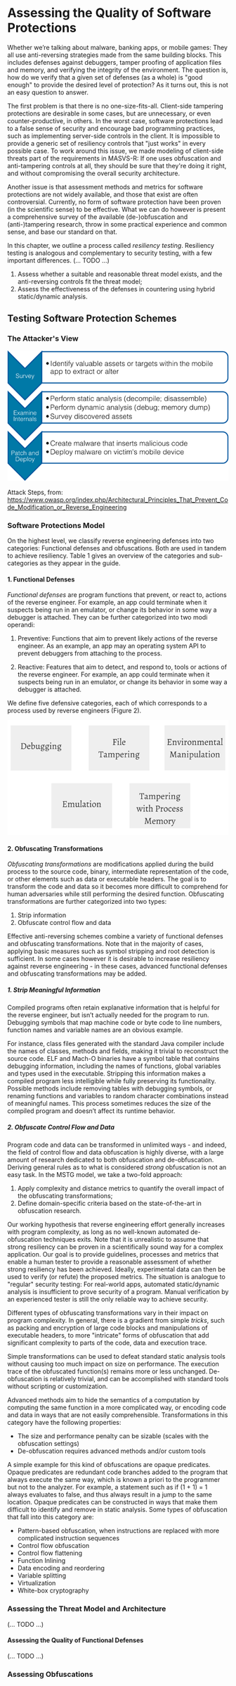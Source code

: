 # Assessing the Quality of Software Protections

Whether we’re talking about malware, banking apps, or mobile games: They all use anti-reversing strategies made from the same building blocks. This includes defenses against debuggers, tamper proofing of application files and memory, and verifying the integrity of the environment. The question is, how do we verify that a given set of defenses (as a whole) is "good enough" to provide the desired level of protection? As it turns out, this is not an easy question to answer.

The first problem is that there is no one-size-fits-all. Client-side tampering protections are desirable in some cases, but are unnecessary, or even counter-productive, in others. In the worst case, software protections lead to a false sense of security and encourage bad programming practices, such as implementing server-side controls in the client. It is impossible to provide a generic set of resiliency controls that "just works" in every possible case. To work around this issue, we made modeling of client-side threats part of the requirements in MASVS-R: If one uses obfuscation and anti-tampering controls at all, they should be sure that they're doing it right, and without compromising the overall security architecture.

Another issue is that assessment methods and metrics for software protections are not widely available, and those that exist are often controversial. Currently, no form of software protection have been proven (in the scientific sense) to be effective. What we can do however is present a comprehensive survey of the available (de-)obfuscation and (anti-)tampering research, throw in some practical experience and common sense, and base our standard on that.

In this chapter, we outline a process called *resiliency testing*. Resiliency testing is analogous and complementary to security testing, with a few important differences. (... TODO ...)

1. Assess whether a suitable and reasonable threat model exists, and the anti-reversing controls fit the threat model;
2. Assess the effectiveness of the defenses in countering using hybrid static/dynamic analysis.


## Testing Software Protection Schemes


### The Attacker's View

![High-level Process](/Document/Images/Chapters/0x07b/Binary_Attack_Overview_Process_Graph.png "Reverse engineering processes")

Attack Steps, from: https://www.owasp.org/index.php/Architectural_Principles_That_Prevent_Code_Modification_or_Reverse_Engineering


### Software Protections Model

On the highest level, we classify reverse engineering defenses into two categories: Functional defenses and obfuscations. Both are used in tandem to achieve resiliency. Table 1 gives an overview of the categories and sub-categories as they appear in the guide.

#### 1. Functional Defenses

*Functional defenses* are program functions that prevent, or react to, actions of the reverse engineer. For example, an app could terminate when it suspects being run in an emulator, or change its behavior in some way a debugger is attached. They can be further categorized into two modi operandi:

1. Preventive: Functions that aim to prevent likely actions of the reverse engineer. As an example, an app may an operating system API to prevent debuggers from attaching to the process.

2. Reactive: Features that aim to detect, and respond to, tools or actions of the reverse engineer. For example, an app could terminate when it suspects being run in an emulator, or change its behavior in some way a debugger is attached.

We define five defensive categories, each of which corresponds to a process used by reverse engineers (Figure 2).

![Reverse engineering processes](/Document/Images/Chapters/0x07b/reversing-processes.png "Reverse engineering processes")

#### 2. Obfuscating Transformations

*Obfuscating transformations* are modifications applied during the build process to the source code, binary, intermediate representation of the code, or other elements such as data or executable headers. The goal is to transform the code and data so it becomes more difficult to comprehend for human adversaries while still performing the desired function. Obfuscating transformations are further categorized into two types:

1. Strip information
2. Obfuscate control flow and data

Effective anti-reversing schemes combine a variety of functional defenses and obfuscating transformations. Note that in the majority of cases, applying basic measures such as symbol stripping and root detection is sufficient. In some cases however it is desirable to increase resiliency against reverse engineering - in these cases, advanced functional defenses and obfuscating transformations may be added.

##### 1. Strip Meaningful Information

Compiled programs often retain explanative information that is helpful for the reverse engineer, but isn’t actually needed for the program to run. Debugging symbols that map machine code or byte code to line numbers, function names and variable names are an obvious example.

For instance, class files generated with the standard Java compiler include the names of classes, methods and fields, making it trivial to reconstruct the source code. ELF and Mach-O binaries have a symbol table that contains debugging information, including the names of functions, global variables and types used in the executable.
Stripping this information makes a compiled program less intelligible while fully preserving its functionality. Possible methods include removing tables with debugging symbols, or renaming functions and variables to random character combinations instead of meaningful names. This process sometimes reduces the size of the compiled program and doesn’t affect its runtime behavior.

##### 2. Obfuscate Control Flow and Data

Program code and data can be transformed in unlimited ways - and indeed, the field of control flow and data obfuscation is highly diverse, with a large amount of research dedicated to both obfuscation and de-obfuscation. Deriving general rules as to what is considered *strong* obfuscation is not an easy task. In the MSTG model, we take a two-fold approach:

1. Apply complexity and distance metrics to quantify the overall impact of the obfuscating transformations;
2. Define domain-specific criteria based on the state-of-the-art in obfuscation research.

Our working hypothesis that reverse engineering effort generally increases with program complexity, as long as no well-known automated de-obfuscation techniques exits. Note that it is unrealistic to assume that strong resiliency can be proven in a scientifically sound way for a complex application. Our goal is to provide guidelines, processes and metrics that enable a human tester to provide a reasonable assessment of whether strong resiliency has been achieved. Ideally, experimental data can then be used to verify (or refute) the proposed metrics. The situation is analogue to "regular" security testing: For real-world apps, automated static/dynamic analysis is insufficient to prove security of a program. Manual verification by an experienced tester is still the only reliable way to achieve security.

Different types of obfuscating transformations vary in their impact on program complexity. In general, there is a gradient from simple *tricks*, such as packing and encryption of large code blocks and manipulations of executable headers, to more "intricate" forms of obfuscation that add significant complexity to parts of the code, data and execution trace.

Simple transformations can be used to defeat standard static analysis tools without causing too much impact on size on performance. The execution trace of the obfuscated function(s) remains more or less unchanged. De-obfuscation is relatively trivial, and can be accomplished with standard tools without scripting or customization.

Advanced methods aim to hide the semantics of a computation by computing the same function in a more complicated way, or encoding code and data in ways that are not easily comprehensible. Transformations in this category have the following properties:

- The size and performance penalty can be sizable (scales with the obfuscation settings)
- De-obfuscation requires advanced methods and/or custom tools

A simple example for this kind of obfuscations are opaque predicates. Opaque predicates are redundant code branches added to the program that always execute the same way, which is known a priori to the programmer but not to the analyzer. For example, a statement such as if (1 + 1) = 1 always evaluates to false, and thus always result in a jump to the same location. Opaque predicates can be constructed in ways that make them difficult to identify and remove in static analysis.
Some types of obfuscation that fall into this category are:

- Pattern-based obfuscation, when instructions are replaced with more complicated instruction sequences
- Control flow obfuscation
- Control flow flattening
- Function Inlining
- Data encoding and reordering
- Variable splitting
- Virtualization
- White-box cryptography


### Assessing the Threat Model and Architecture

(... TODO ...)

#### Assessing the Quality of Functional Defenses

(... TODO ...)

### Assessing Obfuscations

